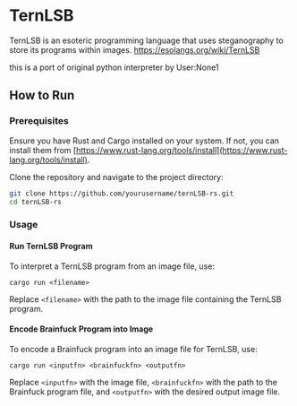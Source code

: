
# TernLSB

TernLSB is an esoteric programming language that uses steganography to store its programs within images.
https://esolangs.org/wiki/TernLSB

this is a port of original python interpreter by User:None1

## How to Run

### Prerequisites

Ensure you have Rust and Cargo installed on your system. If not, you can install them from [https://www.rust-lang.org/tools/install](https://www.rust-lang.org/tools/install).

Clone the repository and navigate to the project directory:

```bash
git clone https://github.com/yourusername/ternLSB-rs.git
cd ternLSB-rs
```

### Usage

#### Run TernLSB Program

To interpret a TernLSB program from an image file, use:

`cargo run <filename>`

Replace `<filename>` with the path to the image file containing the TernLSB program.

#### Encode Brainfuck Program into Image

To encode a Brainfuck program into an image file for TernLSB, use:

`cargo run <inputfn> <brainfuckfn> <outputfn>`

Replace `<inputfn>` with the image file, `<brainfuckfn>` with the path to the Brainfuck program file, and `<outputfn>` with the desired output image file.


